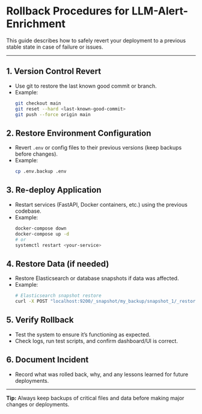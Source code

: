 # Rollback Procedures for LLM-Alert-Enrichment

This guide describes how to safely revert your deployment to a previous stable state in case of failure or issues.

---

## 1. Version Control Revert
- Use git to restore the last known good commit or branch.
- Example:
  ```sh
  git checkout main
  git reset --hard <last-known-good-commit>
  git push --force origin main
  ```

## 2. Restore Environment Configuration
- Revert `.env` or config files to their previous versions (keep backups before changes).
- Example:
  ```sh
  cp .env.backup .env
  ```

## 3. Re-deploy Application
- Restart services (FastAPI, Docker containers, etc.) using the previous codebase.
- Example:
  ```sh
  docker-compose down
  docker-compose up -d
  # or
  systemctl restart <your-service>
  ```

## 4. Restore Data (if needed)
- Restore Elasticsearch or database snapshots if data was affected.
- Example:
  ```sh
  # Elasticsearch snapshot restore
  curl -X POST "localhost:9200/_snapshot/my_backup/snapshot_1/_restore"
  ```

## 5. Verify Rollback
- Test the system to ensure it’s functioning as expected.
- Check logs, run test scripts, and confirm dashboard/UI is correct.

## 6. Document Incident
- Record what was rolled back, why, and any lessons learned for future deployments.

---

**Tip:** Always keep backups of critical files and data before making major changes or deployments.
